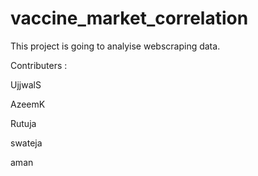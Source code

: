 # vaccine_market_correlation
This project is going to analyise webscraping data. 

Contributers : 

UjjwalS

AzeemK

Rutuja  

swateja  

aman

